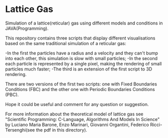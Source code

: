 # Lattice Gas

Simulation of a lattice(reticular) gas using different models and conditions in JAVA(Programming).


This repository contains three scripts that display different visualisations based on the same traditional simulation of a reticular gas:

-In the first the particles have a radius and a velocity and they can't bump into each other, this simulation is slow with small particles;
-In the second each particle is represented by a single pixel, making the rendering of small particles much faster;
-The third is an extension of the first script to 3D rendering.

There are two versions of the first two scripts: one with Fixed Boundaries Conditions (FBC) and the other one with Periodic Boundaries Conditions (PBC).

Hope it could be useful and comment for any question or suggestion.

For more information about the theoretical model of lattice gas see "Scientific Programming: C-Language, Algorithms And Models In Science" by Luciano Maria Barone, Enzo Marinari, Giovanni Organtini, Federico Ricci-Tersenghi(see the pdf in this directory). 
